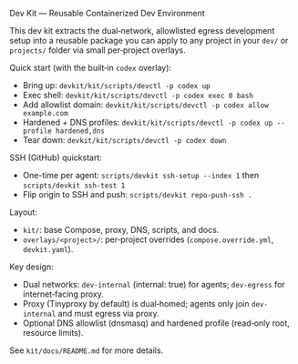 Dev Kit — Reusable Containerized Dev Environment

This dev kit extracts the dual‑network, allowlisted egress development setup into a reusable package you can apply to any project in your `dev/` or `projects/` folder via small per‑project overlays.

Quick start (with the built‑in `codex` overlay):
- Bring up: `devkit/kit/scripts/devctl -p codex up`
- Exec shell: `devkit/kit/scripts/devctl -p codex exec 0 bash`
- Add allowlist domain: `devkit/kit/scripts/devctl -p codex allow example.com`
- Hardened + DNS profiles: `devkit/kit/scripts/devctl -p codex up --profile hardened,dns`
- Tear down: `devkit/kit/scripts/devctl -p codex down`

SSH (GitHub) quickstart:
- One-time per agent: `scripts/devkit ssh-setup --index 1` then `scripts/devkit ssh-test 1`
- Flip origin to SSH and push: `scripts/devkit repo-push-ssh .`

Layout:
- `kit/`: base Compose, proxy, DNS, scripts, and docs.
- `overlays/<project>/`: per‑project overrides (`compose.override.yml`, `devkit.yaml`).

Key design:
- Dual networks: `dev-internal` (internal: true) for agents; `dev-egress` for internet‑facing proxy.
- Proxy (Tinyproxy by default) is dual‑homed; agents only join `dev-internal` and must egress via proxy.
- Optional DNS allowlist (dnsmasq) and hardened profile (read‑only root, resource limits).

See `kit/docs/README.md` for more details.
